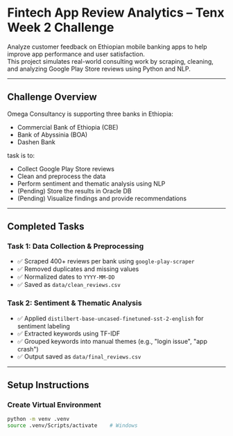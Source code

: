 #  Fintech App Review Analytics – Tenx Week 2 Challenge

Analyze customer feedback on Ethiopian mobile banking apps to help improve app performance and user satisfaction.  
This project simulates real-world consulting work by scraping, cleaning, and analyzing Google Play Store reviews using Python and NLP.

---

##  Challenge Overview

Omega Consultancy is supporting three banks in Ethiopia:

- Commercial Bank of Ethiopia (CBE)
- Bank of Abyssinia (BOA)
- Dashen Bank

 task is to:
- Collect Google Play Store reviews
- Clean and preprocess the data
- Perform sentiment and thematic analysis using NLP
- (Pending) Store the results in Oracle DB
- (Pending) Visualize findings and provide recommendations

---

##  Completed Tasks

### Task 1: Data Collection & Preprocessing

- ✅ Scraped 400+ reviews per bank using `google-play-scraper`
- ✅ Removed duplicates and missing values
- ✅ Normalized dates to `YYYY-MM-DD`
- ✅ Saved as `data/clean_reviews.csv`

### Task 2: Sentiment & Thematic Analysis

- ✅ Applied `distilbert-base-uncased-finetuned-sst-2-english` for sentiment labeling
- ✅ Extracted keywords using TF-IDF
- ✅ Grouped keywords into manual themes (e.g., "login issue", "app crash")
- ✅ Output saved as `data/final_reviews.csv`

---

##  Setup Instructions

###  Create Virtual Environment

```bash
python -m venv .venv
source .venv/Scripts/activate    # Windows


